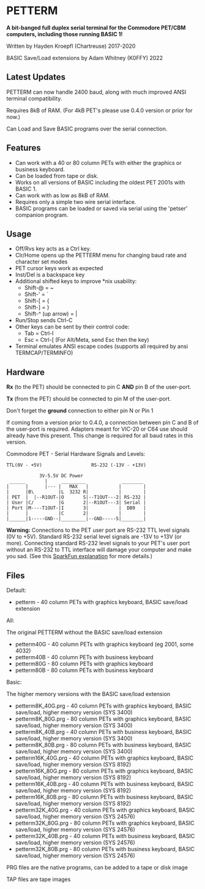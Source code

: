 # PETTERM

**A bit-banged full duplex serial terminal for the Commodore PET/CBM computers,
including those running BASIC 1!**

Written by Hayden Kroepfl (Chartreuse) 2017-2020

BASIC Save/Load extensions by Adam Whitney (K0FFY) 2022

## Latest Updates

PETTERM can now handle 2400 baud, along with much improved ANSI terminal compatibility.

Requires 8kB of RAM. (For 4kB PET's please use 0.4.0 version or prior for now.)

Can Load and Save BASIC programs over the serial connection.

## Features

- Can work with a 40 or 80 column PETs with either the graphics or business keyboard.
- Can be loaded from tape or disk.
- Works on all versions of BASIC including the oldest PET 2001s with BASIC 1.
- Can work with as low as 8kB of RAM.
- Requires only a simple two wire serial interface.
- BASIC programs can be loaded or saved via serial using the 'petser' companion program.

## Usage

- Off/Rvs key acts as a Ctrl key.
- Clr/Home opens up the PETTERM menu for changing baud rate and character set modes
- PET cursor keys work as expected
- Inst/Del is a backspace key
- Additional shifted keys to improve *nix usability:
    - Shift-@ = ~
    - Shift-' = `
    - Shift-[ = {
    - Shift-] = }
    - Shift-^ (up arrow) = |
- Run/Stop sends Ctrl-C
- Other keys can be sent by their control code:
    - Tab = Ctrl-I
    - Esc = Ctrl-[ (For Alt/Meta, send Esc then the key)
- Terminal emulates ANSI escape codes (supports all required by ansi TERMCAP/TERMINFO)

## Hardware

**Rx** (to the PET) should be connected to pin C **AND** pin B of the user-port.

**Tx** (from the PET) should be connected to pin M of the user-port.

Don't forget the **ground** connection to either pin N or Pin 1

If coming from a version prior to 0.4.0, a connection between pin C and B of the user-port is required. Adapters meant for VIC-20 or C64 use should already have this present.
This change is required for all baud rates in this version.

Commodore PET - Serial Hardware Signals and Levels:

    TTL(0V - +5V)                  RS-232 (-13V - +13V)

                3V-5.5V DC Power
     ______       |     _________             ________
    |      |      |--- |   MAX   |           |        |
    |      |B\         |L  3232 R|           |        |
    | PET  |  |--R1OUT-|O       S|--T1OUT---2| RS-232 |
    | User |C/         |G       2|--R1OUT---3| Serial |
    | Port |M----T1OUT-|I       3|           |  DB9   |
    |      |           |C       2|           |        |
    |______|1-----GND--|_________|--GND-----5|________|

**Warning:** Connections to the PET user port are RS-232 TTL level signals (0V to +5V). Standard RS-232 serial level signals are -13V to +13V (or more). Connecting standard RS-232 level signals to your PET's user port without an RS-232 to TTL interface will damage your computer and make you sad. (See this [SparkFun explanation](https://www.sparkfun.com/tutorials/215) for more details.)

## Files

Default:

- petterm - 40 column PETs with graphics keyboard, BASIC save/load extension

All:

The original PETTERM without the BASIC save/load extension

- petterm40G - 40 column PETs with graphics keyboard (eg 2001, some 4032)
- petterm40B - 40 column PETs with business keyboard
- petterm80G - 80 column PETs with graphics keyboard
- petterm80B - 80 column PETs with business keyboard

Basic:

The higher memory versions with the BASIC save/load extension

- petterm8K_40G.prg - 40 column PETs with graphics keyboard, BASIC save/load, higher memory version (SYS 3400)
- petterm8K_80G.prg - 80 column PETs with graphics keyboard, BASIC save/load, higher memory version (SYS 3400)
- petterm8K_40B.prg - 40 column PETs with business keyboard, BASIC save/load, higher memory version (SYS 3400)
- petterm8K_80B.prg - 80 column PETs with business keyboard, BASIC save/load, higher memory version (SYS 3400)
- petterm16K_40G.prg - 40 column PETs with graphics keyboard, BASIC save/load, higher memory version (SYS 8192)
- petterm16K_80G.prg - 80 column PETs with graphics keyboard, BASIC save/load, higher memory version (SYS 8192)
- petterm16K_40B.prg - 40 column PETs with business keyboard, BASIC save/load, higher memory version (SYS 8192)
- petterm16K_80B.prg - 80 column PETs with business keyboard, BASIC save/load, higher memory version (SYS 8192)
- petterm32K_40G.prg - 40 column PETs with graphics keyboard, BASIC save/load, higher memory version (SYS 24576)
- petterm32K_80G.prg - 80 column PETs with graphics keyboard, BASIC save/load, higher memory version (SYS 24576)
- petterm32K_40B.prg - 40 column PETs with business keyboard, BASIC save/load, higher memory version (SYS 24576)
- petterm32K_80B.prg - 80 column PETs with business keyboard, BASIC save/load, higher memory version (SYS 24576)

PRG files are the native programs, can be added to a tape or disk image

TAP files are tape images
